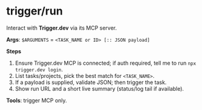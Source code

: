 # trigger/run
Interact with **Trigger.dev** via its MCP server.

**Args**: `$ARGUMENTS` = `<TASK_NAME or ID> [:: JSON payload]`

**Steps**
1) Ensure Trigger.dev MCP is connected; if auth required, tell me to run `npx trigger.dev login`.
2) List tasks/projects, pick the best match for `<TASK_NAME>`.
3) If a payload is supplied, validate JSON; then trigger the task.
4) Show run URL and a short live summary (status/log tail if available).

**Tools**: trigger MCP only.
